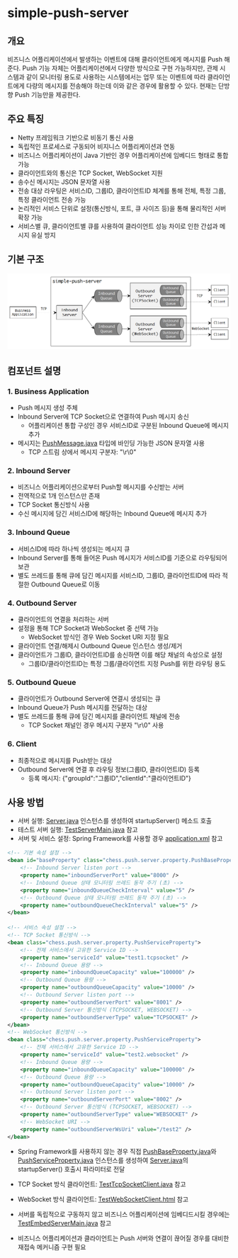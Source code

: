# simple-push-server

## 개요
비즈니스 어플리케이션에서 발생하는 이벤트에 대해 클라이언트에게 메시지를 Push 해준다. Push 기능 자체는 어플리케이션에서 다양한 방식으로 구현 가능하지만, 관제 시스템과 같이 모니터링 용도로 사용하는 시스템에서는 업무 또는 이벤트에 따라 클라이언트에게 다량의 메시지를 전송해야 하는데 이와 같은 경우에 활용할 수 있다. 현재는 단방향 Push 기능만을 제공한다.

## 주요 특징
* Netty 프레임워크 기반으로 비동기 통신 사용
* 독립적인 프로세스로 구동되어 비지니스 어플리케이션과 연동
* 비즈니스 어플리케이션이 Java 기반인 경우 어플리케이션에 임베디드 형태로 통합 가능
* 클라이언트와의 통신은 TCP Socket, WebSocket 지원
* 송수신 메시지는 JSON 문자열 사용
* 전송 대상 라우팅은 서비스ID, 그룹ID, 클라이언트ID 체계를 통해 전체, 특정 그룹, 특정 클라이언트 전송 가능
* 논리적인 서비스 단위로 설정(통신방식, 포트, 큐 사이즈 등)을 통해 물리적인 서버 확장 가능
* 서비스별 큐, 클라이언트별 큐를 사용하여 클라이언트 성능 차이로 인한 간섭과 메시지 유실 방지

## 기본 구조
![structure](./structure.png)

## 컴포넌트 설명
### 1. Business Application
* Push 메시지 생성 주체
* Inbound Server에 TCP Socket으로 연결하여 Push 메시지 송신
  - 어플리케이션 통합 구성인 경우 서비스ID로 구분된 Inbound Queue에 메시지 추가
* 메시지는 [PushMessage.java](./src/chess/push/common/PushMessage.java) 타입에 바인딩 가능한 JSON 문자열 사용
  - TCP 스트림 상에서 메시지 구분자: "\r\0"

### 2. Inbound Server
* 비즈니스 어플리케이션으로부터 Push할 메시지를 수신받는 서버
* 전역적으로 1개 인스턴스만 존재
* TCP Socket 통신방식 사용
* 수신 메시지에 담긴 서비스ID에 해당하는 Inbound Queue에 메시지 추가

### 3. Inbound Queue
* 서비스ID에 따라 하나씩 생성되는 메시지 큐
* Inbound Server를 통해 들어온 Push 메시지가 서비스ID를 기준으로 라우팅되어 보관
* 별도 쓰레드를 통해 큐에 담긴 메시지를 서비스ID, 그룹ID, 클라이언트ID에 따라 적절한 Outbound Queue로 이동

### 4. Outbound Server
* 클라이언트의 연결을 처리하는 서버
* 설정을 통해 TCP Socket과 WebSocket 중 선택 가능
  - WebSocket 방식인 경우 Web Socket URI 지정 필요
* 클라이언트 연결/해제시 Outbound Queue 인스턴스 생성/제거
* 클라이언트가 그룹ID, 클라이언트ID를 송신하면 이를 해당 채널의 속성으로 설정
  - 그룹ID/클라이언트ID는 특정 그룹/클라이언트 지정 Push를 위한 라우팅 용도

### 5. Outbound Queue
* 클라이언트가 Outbound Server에 연결시 생성되는 큐
* Inbound Queue가 Push 메시지를 전달하는 대상
* 별도 쓰레드를 통해 큐에 담긴 메시지를 클라이언트 채널에 전송
  - TCP Socket 채널인 경우 메시지 구분자 "\r\0" 사용

### 6. Client
* 최종적으로 메시지를 Push받는 대상
* Outbound Server에 연결 후 라우팅 정보(그룹ID, 클라이언트ID) 등록
  - 등록 메시지: {"groupId":"그룹ID","clientId":"클라이언트ID"}

## 사용 방법
* 서버 실행: [Server.java](./src/chess/push/server/Server.java) 인스턴스를 생성하여 startupServer() 메소드 호출
* 테스트 서버 실행: [TestServerMain.java](./test/chess/push/server/TestServerMain.java) 참고
* 서버 및 서비스 설정: Spring Framework를 사용할 경우 [application.xml](./testResource/application.xml) 참고
```xml
<!-- 기본 속성 설정 -->
<bean id="baseProperty" class="chess.push.server.property.PushBaseProperty">
    <!-- Inbound Server listen port -->
    <property name="inboundServerPort" value="8000" />
    <!-- Inbound Queue 상태 모니터링 쓰레드 동작 주기 (초) -->
    <property name="inboundQueueCheckInterval" value="5" />
    <!-- Outbound Queue 상태 모니터링 쓰레드 동작 주기 (초) -->
    <property name="outboundQueueCheckInterval" value="5" />
</bean>

<!-- 서비스 속성 설정 -->
<!-- TCP Socket 통신방식 -->
<bean class="chess.push.server.property.PushServiceProperty">
    <!-- 전체 서비스에서 고유한 Service ID -->
    <property name="serviceId" value="test1.tcpsocket" />
    <!-- Inbound Queue 용량 -->
    <property name="inboundQueueCapacity" value="100000" />
    <!-- Outbound Queue 용량 -->
    <property name="outboundQueueCapacity" value="10000" />
    <!-- Outbound Server listen port -->
    <property name="outboundServerPort" value="8001" />
    <!-- Outbound Server 통신방식 (TCPSOCKET, WEBSOCKET) -->
    <property name="outboundServerType" value="TCPSOCKET" />
</bean>
<!-- WebSocket 통신방식 -->
<bean class="chess.push.server.property.PushServiceProperty">
    <!-- 전체 서비스에서 고유한 Service ID -->
    <property name="serviceId" value="test2.websocket" />
    <!-- Inbound Queue 용량 -->
    <property name="inboundQueueCapacity" value="100000" />
    <!-- Outbound Queue 용량 -->
    <property name="outboundQueueCapacity" value="10000" />
    <!-- Outbound Server listen port -->
    <property name="outboundServerPort" value="8002" />
    <!-- Outbound Server 통신방식 (TCPSOCKET, WEBSOCKET) -->
    <property name="outboundServerType" value="WEBSOCKET" />
    <!-- WebSocket URI -->
    <property name="outboundServerWsUri" value="/test2" />
</bean>
```

* Spring Framework를 사용하지 않는 경우 직접 [PushBaseProperty.java](./src/chess/push/server/property/PushBaseProperty.java)와 [PushServiceProperty.java](./src/chess/push/server/property/PushServiceProperty.java) 인스턴스를 생성하여 [Server.java](./src/chess/push/server/Server.java)의 startupServer() 호출시 파라미터로 전달

* TCP Socket 방식 클라이언트: [TestTcpSocketClient.java](./test/chess/push/client/TestTcpSocketClient.java) 참고
* WebSocket 방식 클라이언트: [TestWebSocketClient.html](./test/chess/push/client/TestWebSocketClient.html) 참고

* 서버를 독립적으로 구동하지 않고 비즈니스 어플리케이션에 임베디드시킬 경우에는 [TestEmbedServerMain.java](./test/chess/push/server/TestEmbedServerMain.java) 참고

* 비즈니스 어플리케이션과 클라이언트는 Push 서버와 연결이 끊어질 경우를 대비한 재접속 메커니즘 구현 필요
